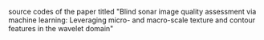 source codes of the paper titled "Blind sonar image quality assessment via machine learning: Leveraging micro- and macro-scale texture and contour features in the wavelet domain"
